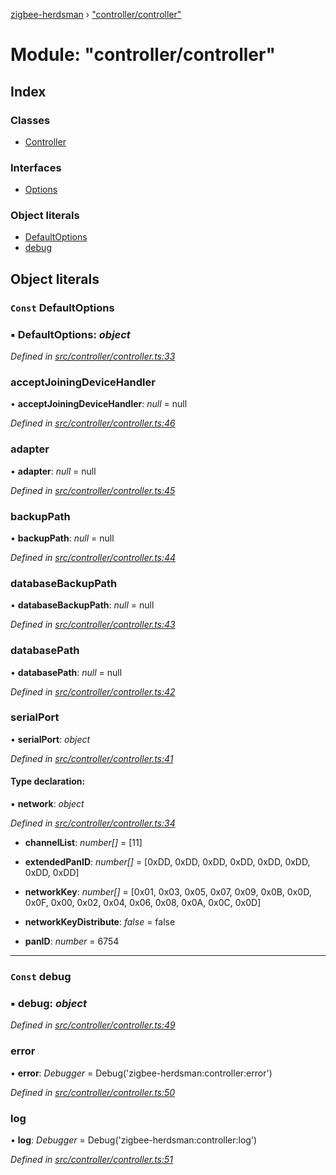 [zigbee-herdsman](../README.md) › ["controller/controller"](_controller_controller_.md)

# Module: "controller/controller"

## Index

### Classes

* [Controller](../classes/_controller_controller_.controller.md)

### Interfaces

* [Options](../interfaces/_controller_controller_.options.md)

### Object literals

* [DefaultOptions](_controller_controller_.md#const-defaultoptions)
* [debug](_controller_controller_.md#const-debug)

## Object literals

### `Const` DefaultOptions

### ▪ **DefaultOptions**: *object*

*Defined in [src/controller/controller.ts:33](https://github.com/Koenkk/zigbee-herdsman/blob/master/src/src/controller/controller.ts#L33)*

###  acceptJoiningDeviceHandler

• **acceptJoiningDeviceHandler**: *null* = null

*Defined in [src/controller/controller.ts:46](https://github.com/Koenkk/zigbee-herdsman/blob/master/src/src/controller/controller.ts#L46)*

###  adapter

• **adapter**: *null* = null

*Defined in [src/controller/controller.ts:45](https://github.com/Koenkk/zigbee-herdsman/blob/master/src/src/controller/controller.ts#L45)*

###  backupPath

• **backupPath**: *null* = null

*Defined in [src/controller/controller.ts:44](https://github.com/Koenkk/zigbee-herdsman/blob/master/src/src/controller/controller.ts#L44)*

###  databaseBackupPath

• **databaseBackupPath**: *null* = null

*Defined in [src/controller/controller.ts:43](https://github.com/Koenkk/zigbee-herdsman/blob/master/src/src/controller/controller.ts#L43)*

###  databasePath

• **databasePath**: *null* = null

*Defined in [src/controller/controller.ts:42](https://github.com/Koenkk/zigbee-herdsman/blob/master/src/src/controller/controller.ts#L42)*

###  serialPort

• **serialPort**: *object*

*Defined in [src/controller/controller.ts:41](https://github.com/Koenkk/zigbee-herdsman/blob/master/src/src/controller/controller.ts#L41)*

#### Type declaration:

▪ **network**: *object*

*Defined in [src/controller/controller.ts:34](https://github.com/Koenkk/zigbee-herdsman/blob/master/src/src/controller/controller.ts#L34)*

* **channelList**: *number[]* = [11]

* **extendedPanID**: *number[]* = [0xDD, 0xDD, 0xDD, 0xDD, 0xDD, 0xDD, 0xDD, 0xDD]

* **networkKey**: *number[]* = [0x01, 0x03, 0x05, 0x07, 0x09, 0x0B, 0x0D, 0x0F, 0x00, 0x02, 0x04, 0x06, 0x08, 0x0A, 0x0C, 0x0D]

* **networkKeyDistribute**: *false* = false

* **panID**: *number* = 6754

___

### `Const` debug

### ▪ **debug**: *object*

*Defined in [src/controller/controller.ts:49](https://github.com/Koenkk/zigbee-herdsman/blob/master/src/src/controller/controller.ts#L49)*

###  error

• **error**: *Debugger* = Debug('zigbee-herdsman:controller:error')

*Defined in [src/controller/controller.ts:50](https://github.com/Koenkk/zigbee-herdsman/blob/master/src/src/controller/controller.ts#L50)*

###  log

• **log**: *Debugger* = Debug('zigbee-herdsman:controller:log')

*Defined in [src/controller/controller.ts:51](https://github.com/Koenkk/zigbee-herdsman/blob/master/src/src/controller/controller.ts#L51)*
